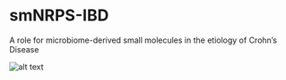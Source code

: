 # smNRPS-IBD
A role for microbiome-derived small molecules in the etiology of Crohn’s Disease

![alt text](https://github.com/donia-lab/smNRPS-IBD/figure/Figure1.png "Logo Title Text 1")

